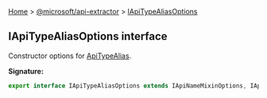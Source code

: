[Home](./index) &gt; [@microsoft/api-extractor](./api-extractor.md) &gt; [IApiTypeAliasOptions](./api-extractor.iapitypealiasoptions.md)

## IApiTypeAliasOptions interface

Constructor options for [ApiTypeAlias](./api-extractor.apitypealias.md)<!-- -->.

<b>Signature:</b>

```typescript
export interface IApiTypeAliasOptions extends IApiNameMixinOptions, IApiReleaseTagMixinOptions, IApiDeclaredItemOptions 
```
